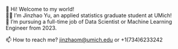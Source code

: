 👋 Hi! Welcome to my world!\
🙋‍♂️ I’m Jinzhao Yu, an applied statistics graduate student at UMich!\
👀 I’m pursuing a full-time job of Data Scientist or Machine Learning Engineer from 2023.

📫 How to reach me? jinzhaom@umich.edu or +1(734)6233242
<!---
Jinzhao-Yu/Jinzhao-Yu is a ✨ special ✨ repository because its `README.md` (this file) appears on your GitHub profile.
You can click the Preview link to take a look at your changes.
--->
